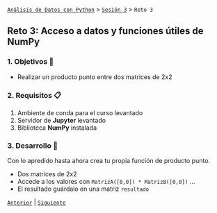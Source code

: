 [`Análisis de Datos con Python`](../../README.md) > [`Sesión 3`](../README.md) > `Reto 3`

## Reto 3: Acceso a datos y funciones útiles de __NumPy__

### 1. Objetivos :dart:

- Realizar un producto punto entre dos matrices de 2x2

### 2. Requisitos :clipboard:

1. Ambiente de conda para el curso levantado
1. Servidor de __Jupyter__ levantado
1. Biblioteca __NumPy__ instalada

### 3. Desarrollo :rocket:

Con lo apredido hasta ahora crea tu propia función de producto punto.

- Dos matrices de 2x2
- Accede a los valores con `MatrizA([0,0]) * MatrizB([0,0])` ...
- El resultado guárdalo en una matriz `resultado`

[`Anterior`](../ejemplo04/README.md) | [`Siguiente`](../README.md##insoperaciones-punto-a-punto-y-funciones-con-numpyins)
